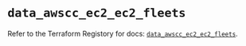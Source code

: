 # `data_awscc_ec2_ec2_fleets`

Refer to the Terraform Registory for docs: [`data_awscc_ec2_ec2_fleets`](https://registry.terraform.io/providers/hashicorp/awscc/0.70.0/docs/data-sources/ec2_ec2_fleets).
